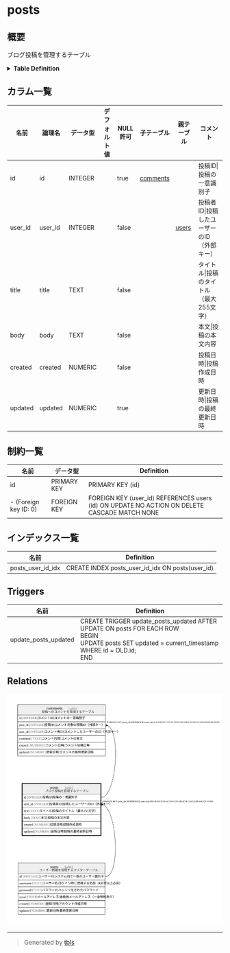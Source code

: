 # posts

## 概要

ブログ投稿を管理するテーブル

<details>
<summary><strong>Table Definition</strong></summary>

```sql
CREATE TABLE posts (
  id INTEGER PRIMARY KEY AUTOINCREMENT,
  user_id INTEGER NOT NULL,
  title TEXT NOT NULL,
  body TEXT NOT NULL,
  created NUMERIC NOT NULL,
  updated NUMERIC,
  CONSTRAINT posts_user_id_fk FOREIGN KEY(user_id) REFERENCES users(id) MATCH NONE ON UPDATE NO ACTION ON DELETE CASCADE
)
```

</details>

## カラム一覧

| 名前 | 論理名 | データ型 | デフォルト値 | NULL許可 | 子テーブル | 親テーブル | コメント |
| ---- | ------ | -------- | ------------ | -------- | ---------- | ---------- | -------- |
| id | id | INTEGER |  | true | [comments](comments.md) |  | 投稿ID\|投稿の一意識別子 |
| user_id | user_id | INTEGER |  | false |  | [users](users.md) | 投稿者ID\|投稿したユーザーのID（外部キー） |
| title | title | TEXT |  | false |  |  | タイトル\|投稿のタイトル（最大255文字） |
| body | body | TEXT |  | false |  |  | 本文\|投稿の本文内容 |
| created | created | NUMERIC |  | false |  |  | 投稿日時\|投稿作成日時 |
| updated | updated | NUMERIC |  | true |  |  | 更新日時\|投稿の最終更新日時 |

## 制約一覧

| 名前 | データ型 | Definition |
| ---- | ---- | ---------- |
| id | PRIMARY KEY | PRIMARY KEY (id) |
| - (Foreign key ID: 0) | FOREIGN KEY | FOREIGN KEY (user_id) REFERENCES users (id) ON UPDATE NO ACTION ON DELETE CASCADE MATCH NONE |

## インデックス一覧

| 名前 | Definition |
| ---- | ---------- |
| posts_user_id_idx | CREATE INDEX posts_user_id_idx ON posts(user_id) |

## Triggers

| 名前 | Definition |
| ---- | ---------- |
| update_posts_updated | CREATE TRIGGER update_posts_updated AFTER UPDATE ON posts FOR EACH ROW<br>BEGIN<br>  UPDATE posts SET updated = current_timestamp WHERE id = OLD.id;<br>END |

## Relations

![er](posts.svg)

---

> Generated by [tbls](https://github.com/k1LoW/tbls)
